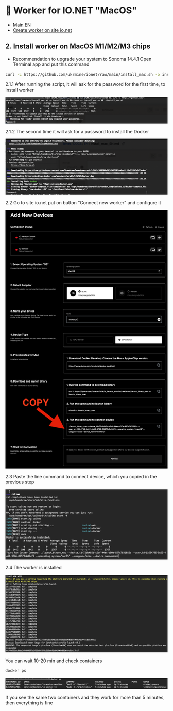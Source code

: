 # :checkered_flag: Worker for IO.NET "MacOS"

- [Main EN](README_EN.md)
- [Create worker on site io.net](Preparation_ionet_EN.md)

## 2. Install worker on MacOS M1/M2/M3 chips
- Recommendation to upgrade your system to Sonoma 14.4.1
Open Terminal app and put this command
```Bash
curl -L https://github.com/ukrmine/ionet/raw/main/install_mac.sh -o install_mac.sh && chmod +x install_mac.sh && ./install_mac.sh
```
2.1.1 After running the script, it will ask for the password for the first time, to install worker

![Image alt](https://github.com/ukrmine/ionet/blob/66385e48f4c8c6fc030d378d2017901624498339/pics/mac/1.Pass1Script.png)

2.1.2 The second time it will ask for a password to install the Docker

![Image alt](https://github.com/ukrmine/ionet/blob/8107480c2bb849b9edadf8b213d805ad19297a56/pics/mac/2.Pass2Docker.png)

2.2 Go to site io.net put on button "Connect new worker" and configure it

![Image alt](https://github.com/ukrmine/ionet/blob/6dffb6ae09f367b499c66a00aaf05119f55a9fe5/pics/mac/mac_prep.png)

2.3 Paste the line command to connect device, which you copied in the previous step

![Image alt](https://github.com/ukrmine/ionet/blob/cd6759e9b231333aea1ac47c4d010e620584a67e/pics/mac/4.1Docker_command_run2.png)

2.4 The worker is installed

![Image alt](https://github.com/ukrmine/ionet/blob/b44a14d6929da27dc11e8d4e0a68c460db8332aa/pics/mac/5.Instalation_succesfuf.png)

You can wait 10-20 min and check containers
```Bash
docker ps
```
![Image alt](https://github.com/ukrmine/ionet/blob/9e1cc878f4b7ab65a1ff957c3ec63b20812a4504/pics/mac/Docker_ps_good.png)

If you see the same two containers and they work for more than 5 minutes, then everything is fine
